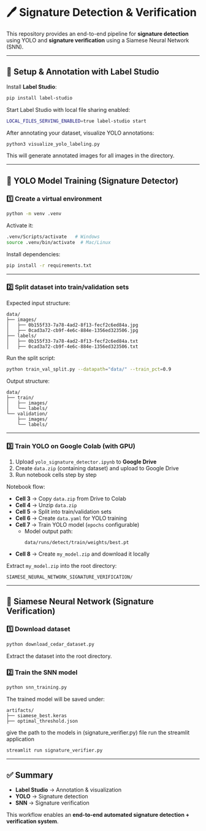 # 🖊️ Signature Detection & Verification

This repository provides an end-to-end pipeline for **signature detection** using YOLO and **signature verification** using a Siamese Neural Network (SNN).

---

## 📌 Setup & Annotation with Label Studio

Install **Label Studio**:

```bash
pip install label-studio
```

Start Label Studio with local file sharing enabled:

```bash
LOCAL_FILES_SERVING_ENABLED=true label-studio start
```

After annotating your dataset, visualize YOLO annotations:

```bash
python3 visualize_yolo_labeling.py
```

This will generate annotated images for all images in the directory.

---

## 📌 YOLO Model Training (Signature Detector)

### 1️⃣ Create a virtual environment
```bash
python -m venv .venv
```

Activate it:

```bash
.venv/Scripts/activate   # Windows
source .venv/bin/activate  # Mac/Linux
```

Install dependencies:

```bash
pip install -r requirements.txt
```

---

### 2️⃣ Split dataset into train/validation sets

Expected input structure:
```
data/
├── images/
│   ├── 0b155f33-7a78-4ad2-8f13-fecf2c6ed84a.jpg
│   ├── 0cad3a72-cb9f-4e6c-884e-1356ed323506.jpg
├── labels/
│   ├── 0b155f33-7a78-4ad2-8f13-fecf2c6ed84a.txt
│   ├── 0cad3a72-cb9f-4e6c-884e-1356ed323506.txt
```

Run the split script:

```bash
python train_val_split.py --datapath="data/" --train_pct=0.9
```

Output structure:
```
data/
├── train/
│   ├── images/
│   └── labels/
└── validation/
    ├── images/
    └── labels/
```

---

### 3️⃣ Train YOLO on Google Colab (with GPU)

1. Upload `yolo_signature_detector.ipynb` to **Google Drive**  
2. Create `data.zip` (containing dataset) and upload to Google Drive  
3. Run notebook cells step by step  

Notebook flow:
- **Cell 3** → Copy `data.zip` from Drive to Colab  
- **Cell 4** → Unzip `data.zip`  
- **Cell 5** → Split into train/validation sets  
- **Cell 6** → Create `data.yaml` for YOLO training  
- **Cell 7** → Train YOLO model (`epochs` configurable)  
  - Model output path:
    ```
    data/runs/detect/train/weights/best.pt
    ```
- **Cell 8** → Create `my_model.zip` and download it locally  

Extract `my_model.zip` into the root directory:

```
SIAMESE_NEURAL_NETWORK_SIGNATURE_VERIFICATION/
```

---

## 📌 Siamese Neural Network (Signature Verification)

### 1️⃣ Download dataset
```bash
python download_cedar_dataset.py
```

Extract the dataset into the root directory.

### 2️⃣ Train the SNN model
```bash
python snn_training.py
```

The trained model will be saved under:

```
artifacts/
├── siamese_best.keras
├── optimal_threshold.json
```
give the path to the models in (signature_verifier.py) file
run the streamlit application 
```bash
streamlit run signature_verifier.py
```

---

## ✅ Summary
- **Label Studio** → Annotation & visualization  
- **YOLO** → Signature detection  
- **SNN** → Signature verification  

This workflow enables an **end-to-end automated signature detection + verification system**.
